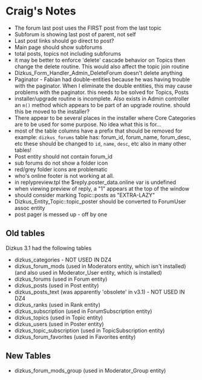 Craig's Notes
=============

 - The forum last post uses the FIRST post from the last topic
 - Subforum is showing last post of parent, not self
 - Last post links should go direct to post?
 - Main page should show subforums
 - total posts, topics not including subforums
 - it may be better to enforce 'delete' cascade behavior on Topics then change
   the delete routine. This would also affect the topic join routine
 - Dizkus_Form_Handler_Admin_DeleteForum doesn't delete anything
 - Paginator - Fabian had double-entities because he was having trouble with 
   the paginator. When I eliminate the double entities, this may cause problems
   with the paginator. this needs to be solved for Topics, Posts
 - installer/upgrade routine is incomplete. Also exists in Admin controller an
   `m()` method which appears to be part of an upgrade routine. should this be
   moved to the installer?
 - There appear to be several places in the installer where Core Categories are
   to be used for some purpose. No idea what this is for...
 - most of the table columns have a prefix that should be removed
   for example: `dizkus_forums` table has: forum_id, forum_name, forum_desc, etc
   these should be changed to `id`, `name`, `desc`, etc
   also in many other tables!
 - Post entity should not contain forum_id
 - sub forums do not show a folder icon
 - red/grey folder icons are problematic
 - who's online footer is not working at all.
 - in replypreview.tpl the $reply.poster_data.online var is undefined
 - when viewing preview of reply, a "1" appears at the top of the window
 - should consider marking Topic::posts as "EXTRA-LAZY"
 - Dizkus_Entity_Topic::topic_poster should be converted to ForumUser assoc entity
 - post pager is messed up - off by one


Old tables
----------

Dizkus 3.1 had the following tables
 - dizkus_categories - NOT USED IN DZ4
 - dizkus_forum_mods (used in Moderators entity, which isn't installed)
       (and also used in Moderator_User entity, which is installed)
 - dizkus_forums (used in Forum entity)
 - dizkus_posts (used in Post entity)
 - dizkus_posts_text (was apparently 'obsolete' in v3.1) - NOT USED IN DZ4
 - dizkus_ranks (used in Rank entity)
 - dizkus_subscription (used in ForumSubscription entity)
 - dizkus_topics (used in Topic entity)
 - dizkus_users (used in Poster entity)
 - dizkus_topic_subscription (used in TopicSubscription entity)
 - dizkus_forum_favorites (used in Favorites entity)

New Tables
----------

 - dizkus_forum_mods_group (used in Moderator_Group entity)
